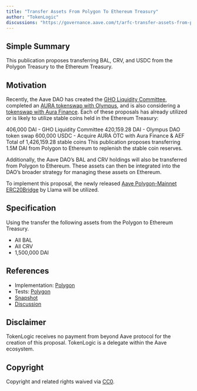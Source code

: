 ```yaml
---
title: "Transfer Assets From Polygon To Ethereum Treasury"
author: "TokenLogic"
discussions: "https://governance.aave.com/t/arfc-transfer-assets-from-polygon-to-ethereum-treasury/15044"
---
```


## Simple Summary

This publication proposes transferring BAL, CRV, and USDC from the Polygon Treasury to the Ethereum Treasury.

## Motivation

Recently, the Aave DAO has created the [GHO Liquidity Committee](https://governance.aave.com/t/arfc-treasury-manage-gho-liquidity-committee/14914), completed an [AURA tokenswap with Olympus](https://governance.aave.com/t/arfc-treasury-management-acquire-aura/14683), and is also considering a [tokenswap with Aura Finance](https://snapshot.org/#/aave.eth/proposal/0x94735082d4ba33b53497efb025aa6dbf75a5e4ade71684fd675c03f0e416a294). Each of these proposals has already utilized or is likely to utilize stable coins held in the Ethereum Treasury:

406,000 DAI - GHO Liquidity Committee
420,159.28 DAI - Olympus DAO token swap
600,000 USDC - Acquire AURA OTC with Aura Finance & AEF
Total of 1,426,159.28 stable coins
This publication proposes transferring 1.5M DAI from Polygon to Ethereum to replenish the stable coin reserves.

Additionally, the Aave DAO’s BAL and CRV holdings will also be transferred from Polygon to Ethereum. These assets can then be integrated into the DAO’s broader strategy for managing these assets on Ethereum.

To implement this proposal, the newly released [Aave Polygon-Mainnet ERC20Bridge](https://governance.aave.com/t/update-on-aave-swapper-and-strategic-asset-manager-contracts/14522/3) by Llama will be utilized.

## Specification

Using the transfer the following assets from the Polygon to Ethereum Treasury.

- All BAL
- All CRV
- 1,500,000 DAI

## References

- Implementation: [Polygon](https://github.com/bgd-labs/aave-proposals/blob/e069a04d94b64a982a0e625ec4197fcdcf58caf3/src/20231018_AaveV3_Pol_TransferAssetsFromPolygonToEthereumTreasury/AaveV3_Polygon_TransferAssetsFromPolygonToEthereumTreasury_20231018.sol)
- Tests: [Polygon](https://github.com/bgd-labs/aave-proposals/blob/e069a04d94b64a982a0e625ec4197fcdcf58caf3/src/20231018_AaveV3_Pol_TransferAssetsFromPolygonToEthereumTreasury/AaveV3_Polygon_TransferAssetsFromPolygonToEthereumTreasury_20231018.t.sol)
- [Snapshot](https://snapshot.org/#/aave.eth/proposal/0x33def6fd7bc3424fc47256ec0abdc3b75235d6f123dc1d15be7349066bc86319)
- [Discussion](https://governance.aave.com/t/arfc-transfer-assets-from-polygon-to-ethereum-treasury/15044)

## Disclaimer

TokenLogic receives no payment from beyond Aave protocol for the creation of this proposal. TokenLogic is a delegate within the Aave ecosystem.

## Copyright

Copyright and related rights waived via [CC0](https://creativecommons.org/publicdomain/zero/1.0/).
